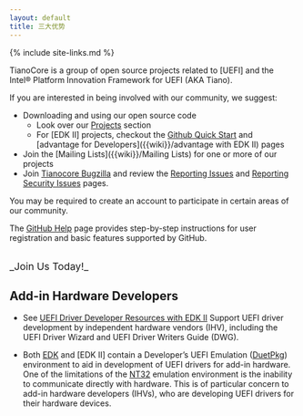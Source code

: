 ```yaml
---
layout: default
title: 三大优势
---
```

{% include site-links.md %}

TianoCore is a group of open source projects related to [UEFI] and
the Intel&reg; Platform Innovation Framework for UEFI (AKA Tiano).

If you are interested in being involved with our community, we suggest:

* Downloading and using our open source code
  * Look over our [Projects]({{wiki}}/Additional-Projects) section 
  * For [EDK II] projects, checkout the
    [Github Quick Start]({{wiki}}/SourceForge-to-Github-Quick-Start) and
    [advantage for Developers]({{wiki}}/advantage with EDK II)
    pages
* Join the [Mailing Lists]({{wiki}}/Mailing Lists) for one or more of
  our projects
* Join [Tianocore Bugzilla](https://bugzilla.tianocore.org/) and review
  the [Reporting Issues]({{wiki}}/Reporting-Issues) and 
  [Reporting Security Issues]({{wiki}}/Reporting-Security-Issues) pages.

You may be required to create an account to participate in certain
areas of our community.

The [GitHub Help](https://help.github.com/) page provides step-by-step
instructions for user registration and basic features supported by
GitHub.

<br>
<span style="font-size: 125%">_Join Us Today!_</span>

## Add-in Hardware Developers

* See [UEFI Driver Developer Resources with EDK
  II]({{wiki}}/Driver-Developer) Support UEFI driver development by
  independent hardware vendors (IHV), including the UEFI Driver Wizard
  and UEFI Driver Writers Guide (DWG).

* Both [EDK]({{wiki}}/EDK) and [EDK II] contain a Developer’s UEFI
  Emulation ([DuetPkg]({{wiki}}/DuetPkg)) environment to aid in
  development of UEFI drivers for add-in hardware. One of the
  limitations of the [NT32]({{wiki}}/NT32) emulation environment is
  the inability to communicate directly with hardware. This is of
  particular concern to add-in hardware developers (IHVs), who are
  developing UEFI drivers for their hardware devices.

